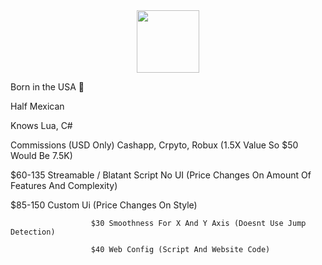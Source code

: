 <div id="header" align="center">
  <img src="https://github.com/FwedsW/FwedsW/assets/165351342/e5961387-f69e-4ec4-ad89-ceeaeda8e10d" width="100"/>
</div>

<img src="https://komarev.com/ghpvc/?username=FwedsW&style=flat-square&color=blue" alt=""/>

Born in the USA 🦅

Half Mexican

Knows Lua, C#

Commissions (USD Only) Cashapp, Crpyto, Robux (1.5X Value So $50 Would Be 7.5K)

$60-135 Streamable / Blatant Script No UI (Price Changes On Amount Of Features And Complexity)

$85-150 Custom Ui (Price Changes On Style)

                      $30 Smoothness For X And Y Axis (Doesnt Use Jump Detection)

                      $40 Web Config (Script And Website Code)
